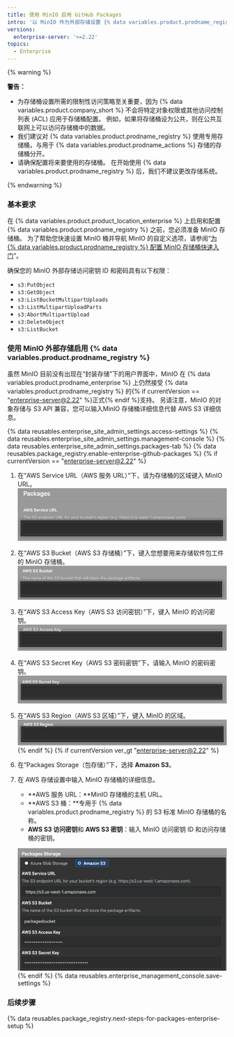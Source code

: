 ```yaml
---
title: 使用 MinIO 启用 GitHub Packages
intro: '以 MinIO 作为外部存储设置 {% data variables.product.prodname_registry %} 。'
versions:
  enterprise-server: '>=2.22'
topics:
  - Enterprise
---
```


{% warning %}

**警告：**
- 为存储桶设置所需的限制性访问策略至关重要，因为 {% data variables.product.company_short %} 不会将特定对象权限或其他访问控制列表 (ACL) 应用于存储桶配置。 例如，如果将存储桶设为公共，则在公共互联网上可以访问存储桶中的数据。
- 我们建议对 {% data variables.product.prodname_registry %} 使用专用存储桶，与用于 {% data variables.product.prodname_actions %} 存储的存储桶分开。
- 请确保配置将来要使用的存储桶。 在开始使用 {% data variables.product.prodname_registry %} 后，我们不建议更改存储系统。

{% endwarning %}
### 基本要求
在 {% data variables.product.product_location_enterprise %} 上启用和配置 {% data variables.product.prodname_registry %} 之前，您必须准备 MinIO 存储桶。 为了帮助您快速设置 MinIO 桶并导航 MinIO 的自定义选项，请参阅“[为 {% data variables.product.prodname_registry %} 配置 MinIO 存储桶快速入门](/admin/packages/quickstart-for-configuring-your-minio-storage-bucket-for-github-packages)”。

确保您的 MinIO 外部存储访问密钥 ID 和密码具有以下权限：
  - `s3:PutObject`
  - `s3:GetObject`
  - `s3:ListBucketMultipartUploads`
  - `s3:ListMultipartUploadParts`
  - `s3:AbortMultipartUpload`
  - `s3:DeleteObject`
  - `s3:ListBucket`

### 使用 MinIO 外部存储启用 {% data variables.product.prodname_registry %}

虽然 MinIO 目前没有出现在“封装存储”下的用户界面中，MinIO 在 {% data variables.product.prodname_enterprise %} 上仍然接受 {% data variables.product.prodname_registry %} 的{% if currentVersion == "enterprise-server@2.22" %}正式{% endif %}支持。 另请注意，MinIO 的对象存储与 S3 API 兼容，您可以输入MinIO 存储桶详细信息代替 AWS S3 详细信息。

{% data reusables.enterprise_site_admin_settings.access-settings %}
{% data reusables.enterprise_site_admin_settings.management-console %}
{% data reusables.enterprise_site_admin_settings.packages-tab %}
{% data reusables.package_registry.enable-enterprise-github-packages %}
{% if currentVersion == "enterprise-server@2.22" %}
1. 在“AWS Service URL（AWS 服务 URL）”下，请为存储桶的区域键入 MinIO URL。 ![AWS 服务 URL 字段](/assets/images/enterprise/site-admin-settings/storage-service-url.png)
1. 在“AWS S3 Bucket（AWS S3 存储桶）”下，键入您想要用来存储软件包工件的 MinIO 存储桶。 ![AWS S3 存储桶字段](/assets/images/enterprise/site-admin-settings/aws-s3-bucket.png)
1. 在“AWS S3 Access Key（AWS S3 访问密钥）”下，键入 MinIO 的访问密钥。 ![AWS S3 访问密钥字段](/assets/images/enterprise/site-admin-settings/aws-s3-access-key.png)
1. 在“AWS S3 Secret Key（AWS S3 密码密钥”下，请输入 MinIO 的密码密钥。 ![AWS S3 密码密钥字段](/assets/images/enterprise/site-admin-settings/aws-s3-secret-key.png)
1. 在“AWS S3 Region（AWS S3 区域）”下，键入 MinIO 的区域。 ![AWS S3 区域字段](/assets/images/enterprise/site-admin-settings/aws-s3-region.png)
{% endif %}
{% if currentVersion ver_gt "enterprise-server@2.22" %}
1. 在“Packages Storage（包存储）”下，选择 **Amazon S3**。
1. 在 AWS 存储设置中输入 MinIO 存储桶的详细信息。
    - **AWS 服务 URL：**MinIO 存储桶的主机 URL。
    - **AWS S3 桶：**专用于 {% data variables.product.prodname_registry %} 的 S3 标准 MinIO 存储桶的名称。
    - **AWS S3 访问密钥**和 **AWS S3 密钥**：输入 MinIO 访问密钥 ID 和访问存储桶的密钥。

    ![S3 AWS 桶详细信息的输入框](/assets/images/help/package-registry/s3-aws-storage-bucket-details.png)
{% endif %}
{% data reusables.enterprise_management_console.save-settings %}

### 后续步骤

{% data reusables.package_registry.next-steps-for-packages-enterprise-setup %}
